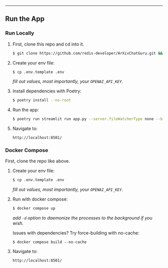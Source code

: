 

____

## Run the App

### Run Locally

1. First, clone this repo and cd into it.
    ```bash
    $ git clone https://github.com/redis-developer/ArXivChatGuru.git && cd ArxivChatGuru
    ```

2. Create your env file:
    ```bash
    $ cp .env.template .env
    ```
    *fill out values, most importantly, your `OPENAI_API_KEY`.*

3. Install dependencies with Poetry:
    ```bash
    $ poetry install --no-root
    ```

4. Run the app:
    ```bash
    $ poetry run streamlit run app.py --server.fileWatcherType none --browser.gatherUsageStats false --server.enableXsrfProtection false --server.address 0.0.0.0
    ```

5. Navigate to:
    ```
    http://localhost:8501/
    ```


### Docker Compose

First, clone the repo like above.

1. Create your env file:
    ```bash
    $ cp .env.template .env
    ```
    *fill out values, most importantly, your `OPENAI_API_KEY`.*

2. Run with docker compose:
    ```bash
    $ docker compose up
    ```
    *add `-d` option to daemonize the processes to the background if you wish.*

    Issues with dependencies? Try force-building with no-cache:
    ```
    $ docker compose build --no-cache
    ```

3. Navigate to:
    ```
    http://localhost:8501/
    ```
